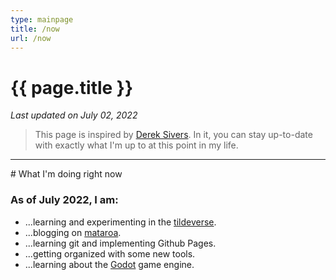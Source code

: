 ```yaml
---
type: mainpage
title: /now
url: /now
---
```

# {{ page.title }}
*Last updated on July 02, 2022*
>This page is inspired by [Derek Sivers](https://nownownow.com/about). In it, you can stay up-to-date with exactly what I'm up to at this point in my life.
<hr>
# What I'm doing right now

### As of July 2022, I am:
- ...learning and experimenting in the [tildeverse](https://tildeverse.org).  
- ...blogging on [mataroa](https://mataroa.blog/).  
- ...learning git and implementing Github Pages.  
- ...getting organized with some new tools.  
- ...learning about the [Godot](https://github.com/godotengine/godot) game engine.